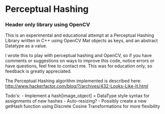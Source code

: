 # Perceptual Hashing
### Header only library using OpenCV

This is an experimental and educational attempt at a Perceptual Hashing Library
written in C++ using OpenCV Mat objects as keys, and an abstract Datatype as a value.

I wrote this to play with perceptual hashing and OpenCV, so if you have comments or suggestions on ways to improve this code, notice errors or have questions,
feel free to contact me. This was for education only, so feedback is greatly appreciated.

The Perceptual Hashing algorithm implemented is described here:
http://www.hackerfactor.com/blog/?/archives/432-Looks-Like-It.html

Todo's:
	- Implement a hash[image_object] = DataType style syntax for assignments of new hashes
	- Auto-resizing?
	- Possibly create a new getHash function using Discrete Cosine Transformations for more flexibility
